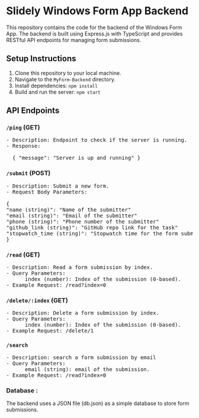 # Slidely Windows Form App Backend

This repository contains the code for the backend of the Windows Form App. The backend is built using Express.js with TypeScript and provides RESTful API endpoints for managing form submissions.

## Setup Instructions

1. Clone this repository to your local machine.
2. Navigate to the `MyForm-Backend` directory.
3. Install dependencies: `npm install`
4. Build and run the server: `npm start`

## API Endpoints

### `/ping` (GET)
<pre>
- Description: Endpoint to check if the server is running.
- Response:

  { "message": "Server is up and running" }
</pre>

### `/submit` (POST)
<pre>
- Description: Submit a new form.
- Request Body Parameters:

{
"name (string)": "Name of the submitter"
"email (string)": "Email of the submitter"
"phone (string)": "Phone number of the submitter"
"github_link (string)": "GitHub repo link for the task"
"stopwatch_time (string)": "Stopwatch time for the form submission"
}
</pre>

### `/read` (GET) 
<pre>
- Description: Read a form submission by index.
- Query Parameters:
      index (number): Index of the submission (0-based).
- Example Request: /read?index=0
</pre>

### `/delete/:index` (GET) 
<pre>
- Description: Delete a form submission by index.
- Query Parameters:
      index (number): Index of the submission (0-based).
- Example Request: /delete/1
</pre>

### `/search`
<pre>
- Description: search a form submission by email
- Query Parameters:
      email (string): email of the submission.
- Example Request: /read?index=0
</pre>


### Database : 
The backend uses a JSON file (db.json) as a simple database to store form submissions.

